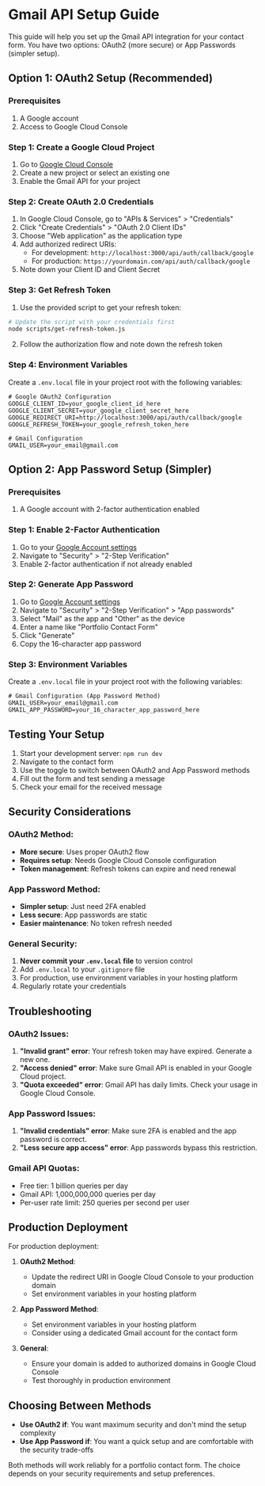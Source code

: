 # Gmail API Setup Guide

This guide will help you set up the Gmail API integration for your contact form. You have two options: OAuth2 (more secure) or App Passwords (simpler setup).

## Option 1: OAuth2 Setup (Recommended)

### Prerequisites

1. A Google account
2. Access to Google Cloud Console

### Step 1: Create a Google Cloud Project

1. Go to [Google Cloud Console](https://console.cloud.google.com/)
2. Create a new project or select an existing one
3. Enable the Gmail API for your project

### Step 2: Create OAuth 2.0 Credentials

1. In Google Cloud Console, go to "APIs & Services" > "Credentials"
2. Click "Create Credentials" > "OAuth 2.0 Client IDs"
3. Choose "Web application" as the application type
4. Add authorized redirect URIs:
   - For development: `http://localhost:3000/api/auth/callback/google`
   - For production: `https://yourdomain.com/api/auth/callback/google`
5. Note down your Client ID and Client Secret

### Step 3: Get Refresh Token

1. Use the provided script to get your refresh token:

```bash
# Update the script with your credentials first
node scripts/get-refresh-token.js
```

2. Follow the authorization flow and note down the refresh token

### Step 4: Environment Variables

Create a `.env.local` file in your project root with the following variables:

```env
# Google OAuth2 Configuration
GOOGLE_CLIENT_ID=your_google_client_id_here
GOOGLE_CLIENT_SECRET=your_google_client_secret_here
GOOGLE_REDIRECT_URI=http://localhost:3000/api/auth/callback/google
GOOGLE_REFRESH_TOKEN=your_google_refresh_token_here

# Gmail Configuration
GMAIL_USER=your_email@gmail.com
```

## Option 2: App Password Setup (Simpler)

### Prerequisites

1. A Google account with 2-factor authentication enabled

### Step 1: Enable 2-Factor Authentication

1. Go to your [Google Account settings](https://myaccount.google.com/)
2. Navigate to "Security" > "2-Step Verification"
3. Enable 2-factor authentication if not already enabled

### Step 2: Generate App Password

1. Go to [Google Account settings](https://myaccount.google.com/)
2. Navigate to "Security" > "2-Step Verification" > "App passwords"
3. Select "Mail" as the app and "Other" as the device
4. Enter a name like "Portfolio Contact Form"
5. Click "Generate"
6. Copy the 16-character app password

### Step 3: Environment Variables

Create a `.env.local` file in your project root with the following variables:

```env
# Gmail Configuration (App Password Method)
GMAIL_USER=your_email@gmail.com
GMAIL_APP_PASSWORD=your_16_character_app_password_here
```

## Testing Your Setup

1. Start your development server: `npm run dev`
2. Navigate to the contact form
3. Use the toggle to switch between OAuth2 and App Password methods
4. Fill out the form and test sending a message
5. Check your email for the received message

## Security Considerations

### OAuth2 Method:
- **More secure**: Uses proper OAuth2 flow
- **Requires setup**: Needs Google Cloud Console configuration
- **Token management**: Refresh tokens can expire and need renewal

### App Password Method:
- **Simpler setup**: Just need 2FA enabled
- **Less secure**: App passwords are static
- **Easier maintenance**: No token refresh needed

### General Security:
1. **Never commit your `.env.local` file** to version control
2. Add `.env.local` to your `.gitignore` file
3. For production, use environment variables in your hosting platform
4. Regularly rotate your credentials

## Troubleshooting

### OAuth2 Issues:

1. **"Invalid grant" error**: Your refresh token may have expired. Generate a new one.
2. **"Access denied" error**: Make sure Gmail API is enabled in your Google Cloud project.
3. **"Quota exceeded" error**: Gmail API has daily limits. Check your usage in Google Cloud Console.

### App Password Issues:

1. **"Invalid credentials" error**: Make sure 2FA is enabled and the app password is correct.
2. **"Less secure app access" error**: App passwords bypass this restriction.

### Gmail API Quotas:

- Free tier: 1 billion queries per day
- Gmail API: 1,000,000,000 queries per day
- Per-user rate limit: 250 queries per second per user

## Production Deployment

For production deployment:

1. **OAuth2 Method**:
   - Update the redirect URI in Google Cloud Console to your production domain
   - Set environment variables in your hosting platform

2. **App Password Method**:
   - Set environment variables in your hosting platform
   - Consider using a dedicated Gmail account for the contact form

3. **General**:
   - Ensure your domain is added to authorized domains in Google Cloud Console
   - Test thoroughly in production environment

## Choosing Between Methods

- **Use OAuth2 if**: You want maximum security and don't mind the setup complexity
- **Use App Password if**: You want a quick setup and are comfortable with the security trade-offs

Both methods will work reliably for a portfolio contact form. The choice depends on your security requirements and setup preferences. 